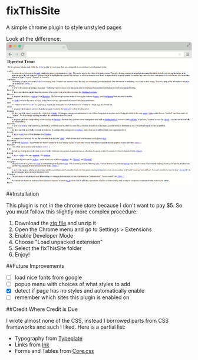 fixThisSite
===========

A simple chrome plugin to style unstyled pages

Look at the difference:
![Gif of difference](difference.gif)

##Installation

This plugin is not in the chrome store because I don't want to pay $5. So you must follow this slightly more complex procedure:

1. Download the [zip file](https://github.com/GabrielD42/fixThisSite/releases) and unzip it
2. Open the Chrome menu and go to Settings > Extensions
3. Enable Developer Mode
4. Choose "Load unpacked extension"
5. Select the fixThisSite folder
6. Enjoy!

##Future Improvements
- [ ] load nice fonts from google
- [ ] popup menu with choices of what styles to add
- [x] detect if page has no styles and automatically enable
- [ ] remember which sites this plugin is enabled on

##Credit Where Credit is Due

I wrote almost none of the CSS, instead I borrowed parts from CSS frameworks and such I liked. Here is a partial list:

* Typography from [Typeplate](http://typeplate.com/)
* Links from [Ink](http://ink.sapo.pt/)
* Forms and Tables from [Core.css](http://codepen.io/oknoblich/pen/xBpbe)